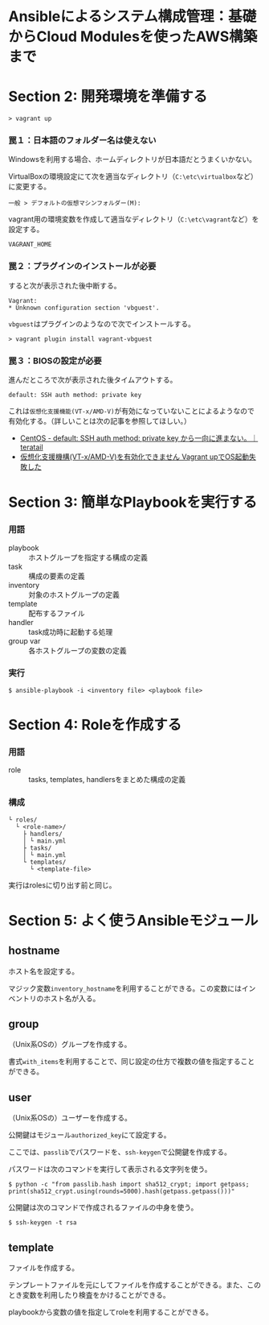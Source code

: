 # Ansibleによるシステム構成管理：基礎からCloud Modulesを使ったAWS構築まで

# Section 2: 開発環境を準備する

```
> vagrant up
```

### 罠１：日本語のフォルダー名は使えない

Windowsを利用する場合、ホームディレクトリが日本語だとうまくいかない。

VirtualBoxの環境設定にて次を適当なディレクトリ（`C:\etc\virtualbox`など）に変更する。

```
一般 > デフォルトの仮想マシンフォルダー(M):
```

vagrant用の環境変数を作成して適当なディレクトリ（`C:\etc\vagrant`など）を設定する。

```
VAGRANT_HOME
```

### 罠２：プラグインのインストールが必要

すると次が表示された後中断する。

```
Vagrant:
* Unknown configuration section 'vbguest'.
```

`vbguest`はプラグインのようなので次でインストールする。

```
> vagrant plugin install vagrant-vbguest
```

### 罠３：BIOSの設定が必要

進んだところで次が表示された後タイムアウトする。

```
default: SSH auth method: private key
```

これは`仮想化支援機能(VT-x/AMD-V)`が有効になっていないことによるようなので有効化する。（詳しいことは次の記事を参照してほしい。）

- [CentOS - default: SSH auth method: private key から一向に進まない。｜teratail](https://teratail.com/questions/28619)
- [仮想化支援機構(VT-x/AMD-V)を有効化できません Vagrant upでOS起動失敗した](https://futurismo.biz/archives/1647/)

# Section 3: 簡単なPlaybookを実行する

### 用語

<dl>
    <dt>playbook</dt>
    <dd>ホストグループを指定する構成の定義</dd>
    <dt>task</dt>
    <dd>構成の要素の定義</dd>
    <dt>inventory</dt>
    <dd>対象のホストグループの定義</dd>
    <dt>template</dt>
    <dd>配布するファイル</dd>
    <dt>handler</dt>
    <dd>task成功時に起動する処理</dd>
    <dt>group var</dt>
    <dd>各ホストグループの変数の定義</dd>
</dl>

### 実行

```
$ ansible-playbook -i <inventory file> <playbook file>
```

# Section 4: Roleを作成する

### 用語

<dl>
    <dt>role</dt>
    <dd>tasks, templates, handlersをまとめた構成の定義</dd>
</dl>

### 構成

```
└ roles/
  └ <role-name>/
    ├ handlers/
    │ └ main.yml
    ├ tasks/
    │ └ main.yml
    └ templates/
      └ <template-file>
```

実行はrolesに切り出す前と同じ。

# Section 5: よく使うAnsibleモジュール

## hostname

ホスト名を設定する。

マジック変数`inventory_hostname`を利用することができる。この変数にはインベントリのホスト名が入る。

## group

（Unix系OSの）グループを作成する。

書式`with_items`を利用することで、同じ設定の仕方で複数の値を指定することができる。

## user

（Unix系OSの）ユーザーを作成する。

公開鍵はモジュール`authorized_key`にて設定する。

ここでは、`passlib`でパスワードを、`ssh-keygen`で公開鍵を作成する。

パスワードは次のコマンドを実行して表示される文字列を使う。

```
$ python -c "from passlib.hash import sha512_crypt; import getpass; print(sha512_crypt.using(rounds=5000).hash(getpass.getpass()))"
```

公開鍵は次のコマンドで作成されるファイルの中身を使う。

```
$ ssh-keygen -t rsa
```

## template

ファイルを作成する。

テンプレートファイルを元にしてファイルを作成することができる。また、このとき変数を利用したり検査をかけることができる。

playbookから変数の値を指定してroleを利用することができる。